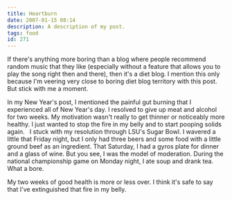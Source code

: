 ```yaml
---
title: Heartburn
date: 2007-01-15 08:14
description: A description of my post.
tags: food
id: 271
---
```

If there's anything more boring than a blog where people recommend random music that they like (especially without a feature that allows you to play the song right then and there), then it's a diet blog.  I mention this only because I'm veering very close to boring diet blog territory with this post.  But stick with me a moment.

In my New Year's post, I mentioned the painful gut burning that I experienced all of New Year's day.  I resolved to give up meat and alcohol for two weeks.  My motivation wasn't really to get  thinner or noticeably more healthy.  I just wanted to stop the fire in my belly and to start pooping solids again.
<span class="spanEndPreview">&nbsp;</span>
I stuck with my resolution through LSU's Sugar Bowl.  I wavered a little that Friday night, but I only had three beers and some food with a little ground beef as an ingredient.  That Saturday, I had a gyros plate for dinner and a glass of wine.  But you see, I was the model of moderation.  During the national championship game on Monday night, I ate soup and drank tea.  What a bore.

My two weeks of good health is more or less over.  I think it's safe to say that I've extinguished that fire in my belly.